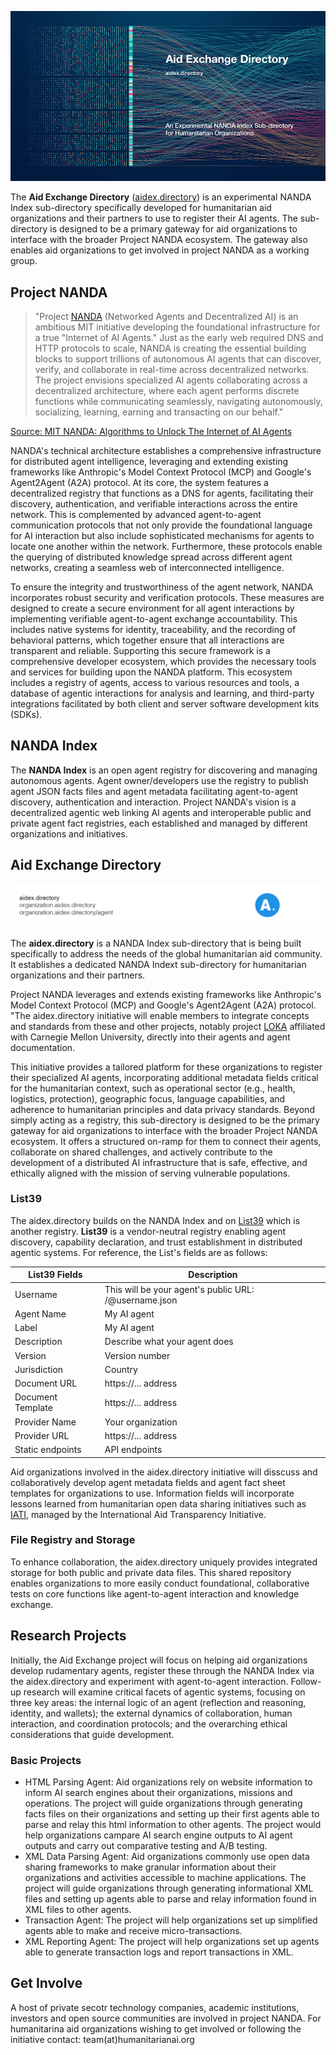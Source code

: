 ![NANDA Sub-directory](https://github.com/Aidex-Directory/About/blob/main/media/AidExchange1000.png)

The **Aid Exchange Directory** ([aidex.directory](https://aidex.directory/)) is an experimental NANDA Index sub-directory specifically developed for humanitarian aid organizations and their partners to use to register their AI agents. The sub-directory is designed to be a primary gateway for aid organizations to interface with the broader Project NANDA ecosystem. The gateway also enables aid organizations to get involved in project NANDA as a working group. 

## Project NANDA

> "Project [NANDA](https://nanda.media.mit.edu/) (Networked Agents and Decentralized AI) is an ambitious MIT initiative developing the foundational infrastructure for a true "Internet of AI Agents." Just as the early web required DNS and HTTP protocols to scale, NANDA is creating the essential building blocks to support trillions of autonomous AI agents that can discover, verify, and collaborate in real-time across decentralized networks. The project envisions specialized AI agents collaborating across a decentralized architecture, where each agent performs discrete functions while communicating seamlessly, navigating autonomously, socializing, learning, earning and transacting on our behalf."

[Source: MIT NANDA: Algorithms to Unlock The Internet of AI Agents](https://www.media.mit.edu/projects/mit-nanda/overview/)

NANDA's technical architecture establishes a comprehensive infrastructure for distributed agent intelligence, leveraging and extending existing frameworks like Anthropic's Model Context Protocol (MCP) and Google's Agent2Agent (A2A) protocol. At its core, the system features a decentralized registry that functions as a DNS for agents, facilitating their discovery, authentication, and verifiable interactions across the entire network. This is complemented by advanced agent-to-agent communication protocols that not only provide the foundational language for AI interaction but also include sophisticated mechanisms for agents to locate one another within the network. Furthermore, these protocols enable the querying of distributed knowledge spread across different agent networks, creating a seamless web of interconnected intelligence.

To ensure the integrity and trustworthiness of the agent network, NANDA incorporates robust security and verification protocols. These measures are designed to create a secure environment for all agent interactions by implementing verifiable agent-to-agent exchange accountability. This includes native systems for identity, traceability, and the recording of behavioral patterns, which together ensure that all interactions are transparent and reliable. Supporting this secure framework is a comprehensive developer ecosystem, which provides the necessary tools and services for building upon the NANDA platform. This ecosystem includes a registry of agents, access to various resources and tools, a database of agentic interactions for analysis and learning, and third-party integrations facilitated by both client and server software development kits (SDKs).

## NANDA Index

The **NANDA Index** is an open agent registry for discovering and managing autonomous agents. Agent owner/developers use the registry to publish agent JSON facts files and agent metadata facilitating agent-to-agent discovery, authentication and interaction. Project NANDA's vision is a decentralized agentic web linking AI agents and interoperable public and private agent fact registries, each established and managed by different organizations and initiatives.

## Aid Exchange Directory

![Aidex Logo](https://github.com/Aidex-Directory/About/blob/main/media/Aidex_Right_Small.png)

The **aidex.directory** is a NANDA Index sub-directory that is being built specifically to address the needs of the global humanitarian aid community. It establishes a dedicated NANDA Indext sub-directory for humanitarian organizations and their partners.

Project NANDA leverages and extends existing frameworks like Anthropic's Model Context Protocol (MCP) and Google's Agent2Agent (A2A) protocol. "The aidex.directory initiative will enable members to integrate concepts and standards from these and other projects, notably project [LOKA](https://arxiv.org/abs/2504.10915) affiliated with Carnegie Mellon University, directly into their agents and agent documentation.

This initiative provides a tailored platform for these organizations to register their specialized AI agents, incorporating additional metadata fields critical for the humanitarian context, such as operational sector (e.g., health, logistics, protection), geographic focus, language capabilities, and adherence to humanitarian principles and data privacy standards. Beyond simply acting as a registry, this sub-directory is designed to be the primary gateway for aid organizations to interface with the broader Project NANDA ecosystem. It offers a structured on-ramp for them to connect their agents, collaborate on shared challenges, and actively contribute to the development of a distributed AI infrastructure that is safe, effective, and ethically aligned with the mission of serving vulnerable populations.

### List39

The aidex.directory builds on the NANDA Index and on [List39](https://list39.org/) which is another registry. **List39** is a vendor-neutral registry enabling agent discovery, capability declaration, and trust establishment in distributed agentic systems. For reference, the List's fields are as follows:

| List39 Fields  | Description |
| ------------- | ------------- |
| Username  | This will be your agent's public URL: /@username.json  |
| Agent Name  | My AI agent  |
| Label  | My AI agent  |
| Description  | Describe what your agent does  |
| Version  | Version number  |
| Jurisdiction  | Country  |
| Document URL  | https://... address  |
| Document Template  | https://... address  |
| Provider Name  | Your organization  |
| Provider URL  | https://... address  |
| Static endpoints  | API endpoints  |

Aid organizations involved in the aidex.directory initiative will disscuss and collaboratively develop agent metadata fields and agent fact sheet templates for organizations to use. Information fields will incorporate lessons learned from humanitarian open data sharing initiatives such as [IATI](https://iatistandard.org/en/), managed by the International Aid Transparency Initiative.

### File Registry and Storage

To enhance collaboration, the aidex.directory uniquely provides integrated storage for both public and private data files. This shared repository enables organizations to more easily conduct foundational, collaborative tests on core functions like agent-to-agent interaction and knowledge exchange.

## Research Projects

Initially, the Aid Exchange project will focus on helping aid organizations develop rudamentary agents, register these through the NANDA Index via the aidex.directory and experiment with agent-to-agent interaction. Follow-up research will examine critical facets of agentic systems, focusing on three key areas: the internal logic of an agent (reflection and reasoning, identity, and wallets); the external dynamics of collaboration, human interaction, and coordination protocols; and the overarching ethical considerations that guide development.

### Basic Projects

* HTML Parsing Agent: Aid organizations rely on website information to inform AI search engines about their organizations, missions and operations. The project will guide organizations through generating facts files on their organizations and setting up their first agents able to parse and relay this html information to other agents. The project would help organizations campare AI search engine outputs to AI agent outputs and carry out comparative testing and A/B testing.
* XML Data Parsing Agent: Aid organizations commonly use open data sharing frameworks to make granular information about their organizations and activities accessible to machine applications. The project will guide organizations through generating informational XML files and setting up agents able to parse and relay information found in XML files to other agents. 
* Transaction Agent: The project will help organizations set up simplified agents able to make and receive micro-transactions. 
* XML Reporting Agent: The project will help organizations set up agents able to generate transaction logs and report transactions in XML.

## Get Involve

A host of private secotr technology companies, academic institutions, investors and open source communities are involved in project NANDA. For humanitarina aid organizations wishing to get involved or following the initiative contact: team(at)humanitarianai.org
